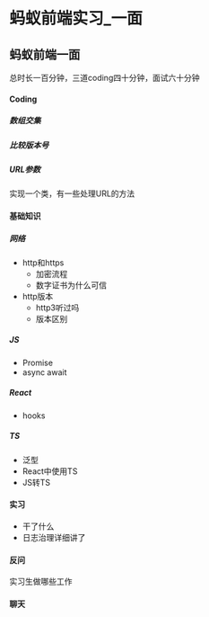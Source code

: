 # 蚂蚁前端实习_一面


## 蚂蚁前端一面

总时长一百分钟，三道coding四十分钟，面试六十分钟

#### Coding

##### 数组交集



##### 比较版本号



##### URL参数

实现一个类，有一些处理URL的方法



#### 基础知识

##### 网络

- http和https
  - 加密流程
  - 数字证书为什么可信
- http版本
  - http3听过吗
  - 版本区别

##### JS

- Promise
- async await

##### React

- hooks

##### TS

- 泛型
- React中使用TS
- JS转TS



#### 实习

- 干了什么
- 日志治理详细讲了

#### 反问

实习生做哪些工作

#### 聊天
